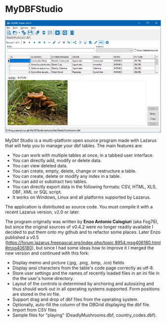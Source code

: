 # MyDBFStudio

![Screenshot](screenshots/MyDBFStudio_v0.6.0.png)

MyDbf Studio is a multi-platform open source program made with Lazarus that will help you to manage your dbf tables.
The main features are:

* You can work with multiple tables at once, in a tabbed user interface.
* You can directly add, modify or delete data.
* You can view deleted data.
* You can create, empty, delete, change or restructure a table.
* You can create, delete or modify any index in a table.
* You can add or substract two tables.
* You can directly export data in the following formats: CSV, HTML, XLS, DBF, XML or SQL script.
* It works on Windows, Linux and all platforms supported by Lazarus.

The application is distributed as source code. You must compile it with a recent Lazarus version, v2.0 or later.

The program originally was written by <b>Enzo Antonio Calogiuri</b> (aka Fog76), but since the original sources of v0.4.2 were no longer readily available 
I decided to put them onto my github and to refactor some places. Later Enzo published a v0.5 (https://forum.lazarus.freepascal.org/index.php/topic,8954.msg406180.html#msg406180), but since I had some ideas how to improve it I merged the new version and continued with this fork:

* Display memo and picture (.jpg, .png, .bmp, .ico) fields
* Display ansi characters from the table's code page correctly as utf-8.
* Store user settings and the names of recently loaded files in an ini file in the the user's home directory.
* Layout of the controls is determined by anchoring and autosizing and thus should work out in all operating systems supported. Form positions are stored in the ini file.
* Support drag and drop of dbf files from the operating system.
* Optionally, auto-fill the column of the DBGrid displaying the dbf file.
* Import from CSV files
* Sample files for "playing" (DeadlyMushrooms.dbf, country_codes.dbf).
